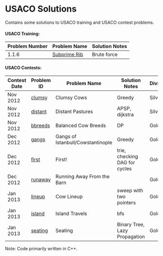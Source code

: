 # USACO Solutions

Contains some solutions to USACO training and USACO contest problems.

#### USACO Training:
| Problem Number | Problem Name | Solution Notes |
| -------------- | ------------ | -------------- |
| 1.1.6 | [Subprime Rib][1.1.6] | Brute force |

#### USACO Contests:
| Contest Date | Problem ID | Problem Name | Solution Notes | Division | Score |
| ------------ | ---------- | ------------ | -------------- | -------- | ----- |
| Nov 2012 | [clumsy](1) | Clumsy Cows | Greedy | Silver | 10/10 |
| Nov 2012 | [distant](2) | Distant Pastures | APSP, dijkstra | Silver | 10/10 |
| Nov 2012 | [bbreeds](3) | Balanced Cow Breeds | DP | Gold | 10/10 |
| Dec 2012 | [gangs](4) | Gangs of Istanbull/Cowstantinople | Greedy | Gold | 10/10 |
| Dec 2012 | [first](5) | First! | trie, checking DAG for cycles | Gold | 10/10 |
| Dec 2012 | [runaway](6) | Running Away From the Barn |  | Gold | 10/10 | 
| Jan 2013 | [lineup](7) | Cow Lineup | sweep with two pointers | Gold | 10/10 |
| Jan 2013 | [island](8) | Island Travels | bfs | Gold | 10/10 |
| Jan 2013 | [seating](9) | Seating | Binary Tree, Lazy Propagation | Gold | 10/10 |

[1.1.6]: usaco-training/Chapter%201/1.1.6%20sprime%20-%20Superprime%20Rib.cpp

[1]: usaco-contests/2012nov/silver/clumsy.cpp
[2]: usaco-contests/2012nov/silver/distant.cpp
[3]: usaco-contests/2012nov/gold/bbreeds.cpp
[4]: usaco-contests/2012dec/gold/gangs.cpp
[5]: usaco-contests/2012dec/gold/first.cpp
[6]: usaco-contests/2012dec/gold/runaway.cpp
[7]: usaco-contests/2013jan/gold/lineup.cpp
[8]: usaco-contests/2013jan/gold/island.cpp
[9]: usaco-contests/2013jan/gold/seating.cpp

Note: Code primarily written in C++.